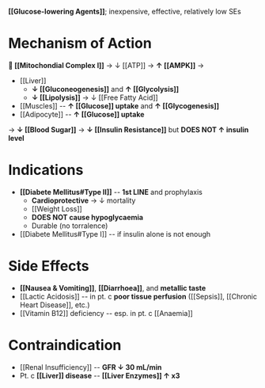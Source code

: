 **[[Glucose-lowering Agents]]**; inexpensive, effective, relatively low SEs

# Mechanism of Action
** [[Mitochondial Complex I]]** → ↓ [[ATP]] → **↑ [[AMPK]]** → 
- [[Liver]]
	- **↓ [[Gluconeogenesis]]** and **↑ [[Glycolysis]]**
	- **↓ [[Lipolysis]]** → ↓ [[Free Fatty Acid]]
- [[Muscles]] -- **↑ [[Glucose]] uptake** and **↑ [[Glycogenesis]]**
- [[Adipocyte]] -- **↑ [[Glucose]] uptake**

→ **↓ [[Blood Sugar]]** → **↓ [[Insulin Resistance]]** but **DOES NOT ↑ insulin level**

# Indications
- **[[Diabete Mellitus#Type II]]** -- **1st LINE** and prophylaxis
	- **Cardioprotective** → ↓ mortality
	- [[Weight Loss]]
	- **DOES NOT cause hypoglycaemia**
	- Durable (no torralence)
- [[Diabete Mellitus#Type I]] -- if insulin alone is not enough

# Side Effects
- **[[Nausea & Vomiting]]**, **[[Diarrhoea]]**, and **metallic taste**
- [[Lactic Acidosis]] -- in pt. c **poor tissue perfusion** ([[Sepsis]], [[Chronic Heart Disease]], etc.)
- [[Vitamin B12]] deficiency -- esp. in pt. c [[Anaemia]]

# Contraindication
- [[Renal Insufficiency]] -- **GFR ↓ 30 mL/min**
- Pt. c **[[Liver]] disease** -- **[[Liver Enzymes]] ↑ x3**
